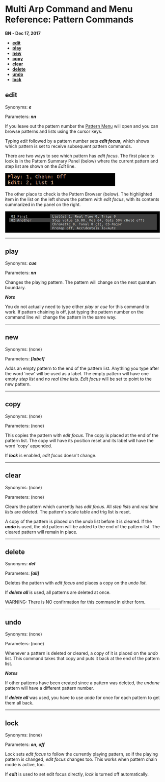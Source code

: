 # Multi Arp Command and Menu Reference: Pattern Commands


**BN - Dec 17, 2017**

* [**edit**](#edit)
* [**play**](#play)
* [**new**](#new)
* [**copy**](#copy)
* [**clear**](#clear)
* [**delete**](#delete)
* [**undo**](#undo)
* [**lock**](#lock)

## edit

Synonyms: ***e***

Parameters: ***nn***

If you leave out the pattern number the [Pattern Menu](menu_ref_pattern.md) will open and you can browse patterns and lists using the cursor keys.

Typing *edit* followed by a pattern number sets ***edit focus***, which shows which pattern is set to receive subsequent pattern commands.

There are two ways to see which pattern has *edit focus*. The first place to look is in the Pattern Summary Panel (below) where the current pattern and step list are shown on the *Edit* line.

![](Screenshot_Pattern_Summary.png)

The other place to check is the Pattern Browser (below). The highlighted item in the list on the left shows the pattern with *edit focus*, with its contents summarized in the panel on the right.

![](Screenshot_Pattern_Browser.png)

---
## play

Synonyms: ***cue***

Parameters: ***nn***

Changes the playing pattern. The pattern will change on the next quantum boundary.

***Note***

You do not actually need to type either *play* or *cue* for this command to work. If pattern chaining is off, just typing the pattern number on the command line will change the pattern in the same way.



---
## new

Synonyms: (none)

Parameters: ***[label]***

Adds an empty pattern to the end of the pattern list. Anything you type after the word 'new' will be used as a label. The empty pattern will have one empty *step list* and no *real time lists*. *Edit focus* will be set to point to the new pattern.

---
## copy

Synonyms: (none)

Parameters: (none)

This copies the pattern with *edit focus*. The copy is placed at the end of the pattern list. The copy will have its position reset and its label will have the word 'copy' appended.

If ***lock*** is enabled, *edit focus* doesn't change.


---
## clear

Synonyms: (none)

Parameters: (none)

Clears the pattern which currently has *edit focus*. All *step lists* and *real time lists* are deleted. The pattern's scale table and trig list is reset.

A copy of the pattern is placed on the *undo* list before it is cleared. If the ***undo*** is used, the old pattern will be added to the end of the pattern list. The cleared pattern will remain in place.

---
## delete

Synonyms: ***del***

Parameters: ***[all]***

Deletes the pattern with *edit focus* and places a copy on the *undo list*.

If ***delete all*** is used, all patterns are deleted at once.

WARNING: There is NO confirmation for this command in either form.

---

## undo

Synonyms: (none)

Parameters: (none)

Whenever a pattern is deleted or cleared, a copy of it is placed on the *undo* list. This command takes that copy and puts it back at the end of the pattern list.

***Notes***

If other patterns have been created since a pattern was deleted, the *undone* pattern will have a different pattern number.

If ***delete all*** was used, you have to use *undo* for once for each pattern to get them all back.

---
## lock

Synonyms: (none)

Parameters: ***on***, ***off***

Lock sets *edit focus* to follow the currently playing pattern, so if the playing pattern is changed, *edit focus* changes too. This works when pattern chain mode is active, too.

If ***edit*** is used to set edit focus directly, *lock* is turned off automatically.

